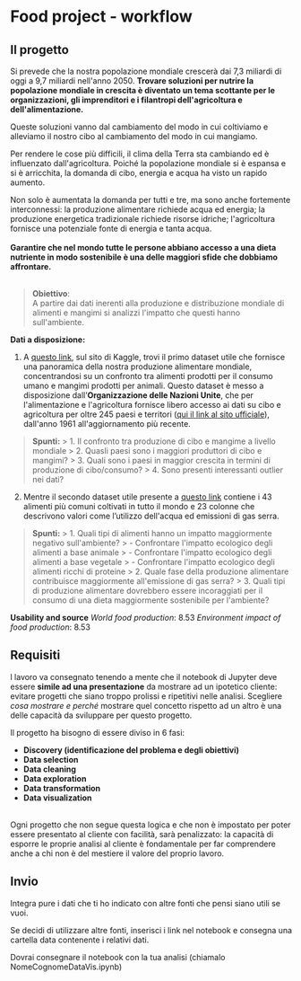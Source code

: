 # Food project - workflow
## Il progetto
Si prevede che la nostra popolazione mondiale crescerà dai 7,3 miliardi di oggi a 9,7 miliardi nell'anno 2050. **Trovare soluzioni per nutrire la popolazione mondiale in crescita è diventato un tema scottante per le organizzazioni, gli imprenditori e i filantropi dell'agricoltura e dell'alimentazione.**

Queste soluzioni vanno dal cambiamento del modo in cui coltiviamo e alleviamo il nostro cibo al cambiamento del modo in cui mangiamo.

Per rendere le cose più difficili, il clima della Terra sta cambiando ed è influenzato dall'agricoltura. Poiché la popolazione mondiale si è espansa e si è arricchita, la domanda di cibo, energia e acqua ha visto un rapido aumento.  
  
Non solo è aumentata la domanda per tutti e tre, ma sono anche fortemente interconnessi: la produzione alimentare richiede acqua ed energia; la produzione energetica tradizionale richiede risorse idriche; l'agricoltura fornisce una potenziale fonte di energia e tanta acqua.   
   
**Garantire che nel mondo tutte le persone abbiano accesso a una dieta nutriente in modo sostenibile è una delle maggiori sfide che dobbiamo affrontare.**  
   
> **Obiettivo**:  
A partire dai dati inerenti alla produzione e distribuzione mondiale di alimenti e mangimi si analizzi l'impatto che questi hanno sull'ambiente.  

**Dati a disposizione:**  

1. A [questo link](https://www.kaggle.com/dorbicycle/world-foodfeed-production), sul sito di Kaggle, trovi il primo dataset utile che fornisce una panoramica della nostra produzione alimentare mondiale, concentrandosi su un confronto tra alimenti prodotti per il consumo umano e mangimi prodotti per animali. Questo dataset è messo a disposizione dall’**Organizzazione delle Nazioni Unite**, che per l'alimentazione e l'agricoltura fornisce libero accesso ai dati su cibo e agricoltura per oltre 245 paesi e territori ([qui il link al sito ufficiale](https://www.kaggle.com/dorbicycle/world-foodfeed-production)), dall'anno 1961 all'aggiornamento più recente.  

> **Spunti:**
    > 1. Il confronto tra produzione di cibo e mangime a livello mondiale
    > 2. Quasli paesi sono i maggiori produttori di cibo e mangimi?
    > 3. Quali sono i paesi in maggior crescita in termini di produzione di cibo/consumo?
    > 4. Sono presenti interessanti outlier nei dati?
    

2. Mentre il secondo dataset utile presente a [questo link](https://www.kaggle.com/selfvivek/environment-impact-of-food-production) contiene i 43 alimenti più comuni coltivati ​​in tutto il mondo e 23 colonne che descrivono valori come l’utilizzo dell'acqua ed emissioni di gas serra.

> **Spunti:**
    > 1. Quali tipi di alimenti hanno un impatto maggiormente negativo sull'ambiente?
        > - Confrontare l'impatto ecologico degli alimenti a base animale
        > - Confrontare l'impatto ecologico degli alimenti a base vegetale
        > - Confrontare l'impatto ecologico degli alimenti ricchi di proteine
    > 2. Quale fase della produzione alimentare contribuisce maggiormente all'emissione di gas serra?
    > 3. Quali tipi di produzione alimentare dovrebbero essere incoraggiati per il consumo di una dieta maggiormente sostenibile per l'ambiente?  

**Usability and source**
*World food production*: 8.53
*Environment impact of food production*: 8.53

## Requisiti 
l lavoro va consegnato tenendo a mente che il notebook di Jupyter deve essere **simile ad una presentazione** da mostrare ad un ipotetico cliente: evitare progetti che siano troppo prolissi e ripetitivi nelle analisi. Scegliere *cosa mostrare e perché* mostrare quel concetto rispetto ad un altro è una delle capacità da sviluppare per questo progetto.

Il progetto ha bisogno di essere diviso in 6 fasi: 

-   **Discovery (identificazione del problema e degli obiettivi)**
-   **Data selection**
-   **Data cleaning**
-   **Data exploration**
-   **Data transformation**
-   **Data visualization**

   
Ogni progetto che non segue questa logica e che non è impostato per poter essere presentato al cliente con facilità, sarà penalizzato: la capacità di esporre le proprie analisi al cliente è fondamentale per far comprendere anche a chi non è del mestiere il valore del proprio lavoro.

## Invio 
Integra pure i dati che ti ho indicato con altre fonti che pensi siano utili se vuoi.  
  
Se decidi di utilizzare altre fonti, inserisci i link nel notebook e consegna una cartella data contenente i relativi dati.  
   
Dovrai consegnare il notebook con la tua analisi (chiamalo NomeCognomeDataVis.ipynb)